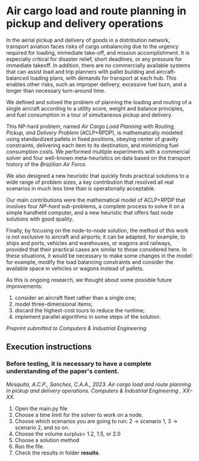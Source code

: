 # Air cargo load and route planning in pickup and delivery operations

In the aerial pickup and delivery of goods in a distribution network, transport aviation faces risks of cargo unbalancing due to the urgency required for loading, immediate take-off, and mission accomplishment. It is especially critical for disaster relief, short deadlines, or any pressure for immediate takeoff. In addition, there are no commercially available systems that can assist load and trip planners with pallet building and aircraft-balanced loading plans, with demands for transport at each hub. This enables other risks, such as improper delivery, excessive fuel burn, and a longer than necessary turn-around time.

We defined and solved the problem of planning the loading and routing of a single aircraft according to a utility score, weight and balance principles, and fuel consumption in a tour of simultaneous pickup and delivery.

This NP-hard problem, named *Air Cargo Load Planning with Routing, Pickup, and Delivery Problem* (ACLP+RPDP), is mathematically modeled using standardized pallets in fixed positions, obeying center of gravity constraints, delivering each item to its destination, and minimizing fuel consumption costs. We performed multiple experiments with a commercial solver and four well-known meta-heuristics on data based on the transport history of the *Brazilian Air Force*.

We also designed a new heuristic that quickly finds practical solutions to a wide range of problem sizes, a key contribution that resolved all real scenarios in much less time than is operationally acceptable.

Our main contributions were the mathematical model of ACLP+RPDP that involves four *NP-hard* sub-problems, a complete process to solve it on a simple handheld computer, and a new heuristic that offers fast node solutions with good quality.

Finally, by focusing on the node-to-node solution, the method of this work is not exclusive to aircraft and airports; it can be adapted, for example, to ships and ports, vehicles and warehouses, or wagons and railways, provided that their practical cases are similar to those considered here. In these situations, it would be necessary to make some changes in the model: for example, modify the load balancing constraints and consider the available space in vehicles or wagons instead of pallets.

As this is ongoing research, we thought about some possible future improvements:

1. consider an aircraft fleet rather than a single one;
2. model three-dimensional items;
3. discard the highest-cost tours to reduce the runtime;
4. implement parallel algorithms in some steps of the solution.

*Preprint submitted to Computers & Industrial Engineering*

## Execution instructions

### Before testing, it is necessary to have a complete understanding of the paper's content.

*Mesquita, A.C.P., Sanches, C.A.A., 2023. Air cargo load and route planning in pickup and delivery operations.
Computers & Industrial Engineering , XX–XX.*

1. Open the main.py file
2. Choose a time limit for the solver to work on a node.
3. Choose which scenarios you are going to run:
    2 -> scenario 1, 3 -> scenario 2, and so on.
4. Choose the volume surplus> 1.2, 1.5, or 2.0
5. Choose a solution method
6. Run the file.
7. Check the results in folder **results**.
